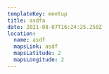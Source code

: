 ```yaml
---
templateKey: meetup
title: asdfa
date: 2021-08-07T16:24:25.250Z
location:
  name: asdf
  mapsLink: asdf
  mapsLatitude: 2
  mapsLongitude: 2
---
```

